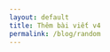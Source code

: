 ```yaml
---
layout: default
title: Thêm bài viết v4
permalink: /blog/random
---
```


<head>
<script>
var comingFromPost = document.referrer;

function linkToRandomBlogPost() {
	var allPosts = [{% for post in site.posts %}
      "{{ post.url }}"{% unless post.previous == nil %},{% endunless %}

    {% endfor %}];

var i = 0;
do {
	var randomPostLink = allPosts[Math.floor(Math.random() * allPosts.length)]; i++;}
while (comingFromPost.includes(randomPostLink) || i > 10)

if (i > 10 && comingFromPost !== '/blog/Getting-Random-Post-in-Jekyll') {
	randomPostLink = '/blog/Getting-Random-Post-in-Jekyll';}

if (i > 10 && comingFromPost === '/blog/Getting-Random-Post-in-Jekyll') {
	randomPostLink = '/blog/Creating-a-Tag-Page-with-Jekyll'
	}

return randomPostLink;
}

location.replace(linkToRandomBlogPost())

</script>
</head>
